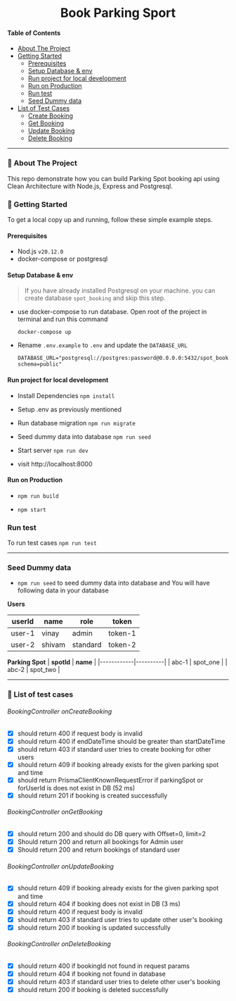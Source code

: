 <div align="center">
  <h1>Book Parking Sport</h1>
</div>

#### Table of Contents

- [About The Project](#-about-the-project)
- [Getting Started](#-getting-started)
  - [Prerequisites](#prerequisites)
  - [Setup Database & env](#setup-database--env)
  - [Run project for local development](#run-project-for-local-development)
  - [Run on Production](#run-on-production)
  - [Run test](#run-test)
  - [Seed Dummy data](#seed-dummy-data)
- [List of Test Cases](#-list-of-test-cases)
  - [Create Booking](#bookingcontroller-oncreatebooking)
  - [Get Booking](#bookingcontroller-ongetbooking)
  - [Update Booking](#bookingcontroller-onupdatebooking)
  - [Delete Booking](#bookingcontroller-ondeletebooking)

<hr />

### 📍 About The Project

This repo demonstrate how you can build Parking Spot booking api using Clean Architecture with Node.js, Express and Postgresql.

### 🚀 Getting Started

To get a local copy up and running, follow these simple example steps.

#### Prerequisites

- Nod.js `v20.12.0`
- docker-compose or postgresql

#### Setup Database & env

> If you have already installed Postgresql on your machine. you can create database `spot_booking` and skip this step.

- use docker-compose to run database. Open root of the project in terminal and run this command

  ```
  docker-compose up
  ```

- Rename `.env.example` to `.env` and update the `DATABASE_URL`

  ```
  DATABASE_URL="postgresql://postgres:password@0.0.0.0:5432/spot_booking?schema=public"
  ```

#### Run project for local development

- Install Dependencies `npm install`

- Setup .env as previously mentioned

- Run database migration `npm run migrate`

- Seed dummy data into database `npm run seed`

- Start server `npm run dev`

- visit http://localhost:8000

#### Run on Production

- `npm run build`

- `npm start`

### Run test

To run test cases `npm run test`

<hr />

### Seed Dummy data

- `npm run seed` to seed dummy data into database and You will have following data in your database

**Users**

| **userId** | **name** | **role** | **token** |
| ---------- | -------- | -------- | --------- |
| user-1     | vinay    | admin    | token-1   |
| user-2     | shivam   | standard | token-2   |

**Parking Spot**
| **spotId** | **name** |
|------------|----------|
| abc-1 | spot_one |
| abc-2 | spot_two |

<hr />

### 🤖 List of test cases

###### BookingController onCreateBooking

- [x] should return 400 if request body is invalid
- [x] should return 400 if endDateTime should be greater than startDateTime
- [x] should return 403 if standard user tries to create booking for other users
- [x] should return 409 if booking already exists for the given parking spot and time
- [x] should return PrismaClientKnownRequestError if parkingSpot or forUserId is does not exist in DB (52 ms)
- [x] should return 201 if booking is created successfully

###### BookingController onGetBooking

- [x] should return 200 and should do DB query with Offset=0, limit=2
- [x] Should return 200 and return all bookings for Admin user
- [x] Should return 200 and return bookings of standard user

###### BookingController onUpdateBooking

- [x] should return 409 if booking already exists for the given parking spot and time
- [x] should return 404 if booking does not exist in DB (3 ms)
- [x] should return 400 if request body is invalid
- [x] should return 403 if standard user tries to update other user's booking
- [x] should return 200 if booking is updated successfully

###### BookingController onDeleteBooking

- [x] should return 400 if bookingId not found in request params
- [x] should return 404 if booking not found in database
- [x] should return 403 if standard user tries to delete other user's booking
- [x] should return 200 if booking is deleted successfully
